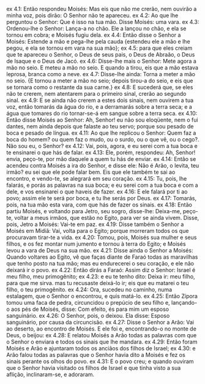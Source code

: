 ex 4.1: Então respondeu Moisés: Mas eis que não me crerão, nem ouvirão a minha voz, pois dirão: O Senhor não te apareceu.
ex 4.2: Ao que lhe perguntou o Senhor: Que é isso na tua mão. Disse Moisés: uma vara.
ex 4.3: Ordenou-lhe o Senhor: Lança-a no chão. Ele a lançou no chão, e ela se tornou em cobra; e Moisés fugiu dela.
ex 4.4: Então disse o Senhor a Moisés: Estende a mão e pega-lhe pela cauda {estendeu ele a mão e lhe pegou, e ela se tornou em vara na sua mão};
ex 4.5: para que eles creiam que te apareceu o Senhor, o Deus de seus pais, o Deus de Abraão, o Deus de Isaque e o Deus de Jacó.
ex 4.6: Disse-lhe mais o Senhor: Mete agora a mão no seio. E meteu a mão no seio. E quando a tirou, eis que a mão estava leprosa, branca como a neve.
ex 4.7: Disse-lhe ainda: Torna a meter a mão no seio. {E tornou a meter a mão no seio; depois tirou-a do seio, e eis que se tornara como o restante da sua carne.}
ex 4.8: E sucederá que, se eles não te crerem, nem atentarem para o primeiro sinal, crerão ao segundo sinal.
ex 4.9: E se ainda não crerem a estes dois sinais, nem ouvirem a tua voz, então tomarás da água do rio, e a derramarás sobre a terra seca; e a água que tomares do rio tornar-se-á em sangue sobre a terra seca.
ex 4.10: Então disse Moisés ao Senhor: Ah, Senhor! eu não sou eloqüente, nem o fui dantes, nem ainda depois que falaste ao teu servo; porque sou pesado de boca e pesado de língua.
ex 4.11: Ao que lhe replicou o Senhor: Quem faz a boca do homem? ou quem faz o mudo, ou o surdo, ou o que vê, ou o cego?. Não sou eu, o Senhor?
ex 4.12: Vai, pois, agora, e eu serei com a tua boca e te ensinarei o que hás de falar.
ex 4.13: Ele, porém, respondeu: Ah, Senhor! envia, peço-te, por mão daquele a quem tu hás de enviar.
ex 4.14: Então se acendeu contra Moisés a ira do Senhor, e disse ele: Não é Arão, o levita, teu irmão? eu sei que ele pode falar bem. Eis que ele também te sai ao encontro, e vendo-te, se alegrará em seu coração.
ex 4.15: Tu, pois, lhe falarás, e porás as palavras na sua boca; e eu serei com a tua boca e com a dele, e vos ensinarei o que haveis de fazer.
ex 4.16: E ele falará por ti ao povo; assim ele te será por boca, e tu lhe serás por Deus.
ex 4.17: Tomarás, pois, na tua mão esta vara, com que hás de fazer os sinais.
ex 4.18: Então partiu Moisés, e voltando para Jetro, seu sogro, disse-lhe: Deixa-me, peço-te, voltar a meus irmãos, que estão no Egito, para ver se ainda vivem. Disse, pois, Jetro a Moisés: Vai-te em paz.
ex 4.19: Disse também o Senhor a Moisés em Midiã: Vai, volta para o Egito; porque morreram todos os que procuravam tirar-te a vida.
ex 4.20: Tomou, pois, Moisés sua mulher e seus filhos, e os fez montar num jumento e tornou à terra do Egito; e Moisés levou a vara de Deus na sua mão.
ex 4.21: Disse ainda o Senhor a Moisés: Quando voltares ao Egito, vê que faças diante de Faraó todas as maravilhas que tenho posto na tua mão; mas eu endurecerei o seu coração, e ele não deixará ir o povo.
ex 4.22: Então dirás a Faraó: Assim diz o Senhor: Israel é meu filho, meu primogênito;
ex 4.23: e eu te tenho dito: Deixa ir: meu filho, para que me sirva. mas tu recusaste deixá-lo ir; eis que eu matarei o teu filho, o teu primogênito.
ex 4.24: Ora, sucedeu no caminho, numa estalagem, que o Senhor o encontrou, e quis matá-lo.
ex 4.25: Então Zípora tomou uma faca de pedra, circuncidou o prepúcio de seu filho e, lançando-o aos pés de Moisés, disse: Com efeito, és para mim um esposo sanguinário.
ex 4.26: O Senhor, pois, o deixou. Ela disse: Esposo sanguinário, por causa da circuncisão.
ex 4.27: Disse o Senhor a Arão: Vai ao deserto, ao encontro de Moisés. E ele foi e, encontrando-o no monte de Deus, o beijou:
ex 4.28: E relatou Moisés a Arão todas as palavras com que o Senhor o enviara e todos os sinais que lhe mandara.
ex 4.29: Então foram Moisés e Arão e ajuntaram todos os anciãos dos filhos de Israel;
ex 4.30: e Arão falou todas as palavras que o Senhor havia dito a Moisés e fez os sinais perante os olhos do povo.
ex 4.31: E o povo creu; e quando ouviram que o Senhor havia visitado os filhos de Israel e que tinha visto a sua aflição, inclinaram-se, e adoraram.
